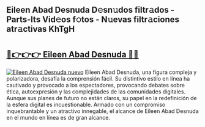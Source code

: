 ## Eileen Abad Desnuda D𝚎sn𝚞dos filtr𝚊dos - Parts-lts Vid𝚎os f𝚘tos - N𝚞evas filtr𝚊ciones atr𝚊ctivas KhTgH

# <h2><a href="http://mb4h0wk.tromn.icu/?c=Eileen+Abad+Desnuda">🔗👉👉👉 Eileen Abad Desnuda 🔗🔗</a></h2>

[![Eileen Abad Desnuda nuevo](https://i.imgur.com/pEAQMta.gif)](http://mb4h0wk.tromn.icu/?c=Eileen+Abad+Desnuda)
Eileen Abad Desnuda, una figura compleja y polarizadora, desafía la comprensión fácil. Su distintivo estilo en línea ha cautivado y provocado a los espectadores, provocando debates sobre ética, autoexpresión y las complejidades de las comunidades digitales. Aunque sus planes de futuro no están claros, su papel en la redefinición de la esfera digital es incuestionable. Armado con un compromiso inquebrantable y un atractivo innegable, el alcance de Eileen Abad Desnuda en el mundo en línea es de gran alcance.

